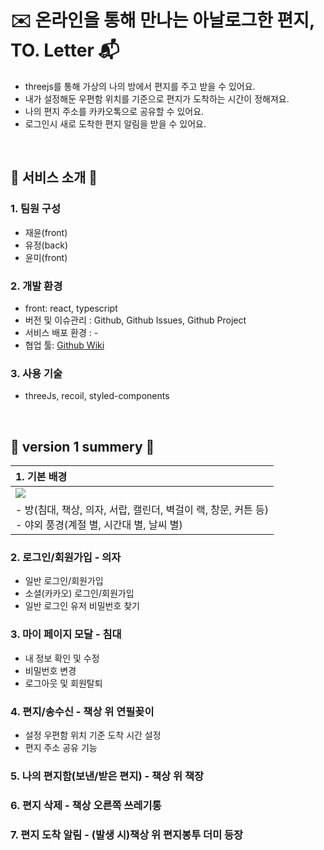 # :envelope: 온라인을 통해 만나는 아날로그한 편지, TO. Letter :mailbox_with_mail:
+ threejs를 통해 가상의 나의 방에서 편지를 주고 받을 수 있어요.
+ 내가 설정해둔 우편함 위치를 기준으로 편지가 도착하는 시간이 정해져요.
+ 나의 편지 주소를 카카오톡으로 공유할 수 있어요.
+ 로그인시 새로 도착한 편지 알림을 받을 수 있어요.


<br/>

## :gift: 서비스 소개 :gift:

### 1. 팀원 구성
+ 재윤(front)
+ 유정(back)
+ 윤미(front)
  
### 2. 개발 환경     
+ front: react, typescript
+ 버전 및 이슈관리 : Github, Github Issues, Github Project
+ 서비스 배포 환경 : -
+ 협업 툴: [Github Wiki](https://github.com/To-Letter/To-Letter-front/wiki)

### 3. 사용 기술
+ threeJs, recoil, styled-components

<br/>

## :pushpin: version 1 summery :pushpin:
|1. 기본 배경|
|:------------|
|<img src="https://github.com/user-attachments/assets/f9147aa3-f697-4c92-a7cc-0bdd8fc77963">|방(침대, 책상, 의자, 서랍, 캘린더, 벽걸이 랙, 창문, 커튼 등)야외 풍경(계절 별, 시간대 별, 날씨 별)|
|- 방(침대, 책상, 의자, 서랍, 캘린더, 벽걸이 랙, 창문, 커튼 등)<br/>- 야외 풍경(계절 별, 시간대 별, 날씨 별)|

### 2. 로그인/회원가입 - 의자
+ 일반 로그인/회원가입
+ 소셜(카카오) 로그인/회원가입
+ 일반 로그인 유저 비밀번호 찾기

### 3. 마이 페이지 모달 - 침대
+ 내 정보 확인 및 수정
+ 비밀번호 변경
+ 로그아웃 및 회원탈퇴

### 4. 편지/송수신 - 책상 위 연필꽂이
+ 설정 우편함 위치 기준 도착 시간 설정
+ 편지 주소 공유 기능

### 5. 나의 편지함(보낸/받은 편지) - 책상 위 책장

### 6. 편지 삭제 - 책상 오른쪽 쓰레기통

### 7. 편지 도착 알림 - (발생 시)책상 위 편지봉투 더미 등장
